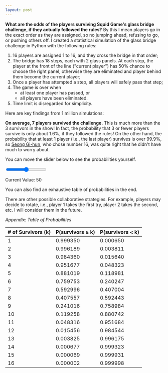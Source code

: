 ```yaml
---
layout: post
---
```

**What are the odds of the players surviving Squid Game's glass bridge challenge, if they actually followed the rules?** By this I mean players go in the exact order as they are assigned, so no jumping ahead, refusing to go, or pushing others off. I created a statistical simulation of the glass bridge challenge in Python with the following rules:

1. 16 players are assigned 1 to 16, and they cross the bridge in that order;
2. The bridge has 18 steps, each with 2 glass panels. At each step, the player at the front of the line ("current player") has 50% chance to choose the right panel, otherwise they are eliminated and player behind them become the current player;
3. Once a player has attempted a step, all players will safely pass that step;
4. The game is over when
    - at least one player has passed, or
    - all players have been eliminated.
5. Time limit is disregarded for simplicity.

Here are key findings from 1 million simulations:

**On average, 7 players survived the challenge.** This is much more than the 3 survivors in the show! In fact, the probability that 3 or fewer players survive is only about 1.6%, if they followed the rules! On the other hand, the probability that at least 1 player (i.e., the last player) survives is over 99.9%, so [Seong Gi-hun](https://en.wikipedia.org/wiki/List_of_Squid_Game_characters#Seong_Gi-hun), who chose number 16, was quite right that he didn't have much to worry about.

You can move the slider below to see the probabilities yourself.

<div id="slider-container">
  <input type="range" id="number-slider" min="0" max="100" value="50" />
  <p>Current Value: <span id="slider-value">50</span></p>
</div>

<script>
  // JavaScript to update the displayed number dynamically
  document.addEventListener('DOMContentLoaded', function() {
    const slider = document.getElementById('number-slider');
    const valueDisplay = document.getElementById('slider-value');

    slider.addEventListener('input', function() {
      valueDisplay.textContent = slider.value;
    });
  });
</script>

You can also find an exhaustive table of probabilities in the end.

There are other possible collaborative strategies. For example, players may decide to rotate, i.e., player 1 takes the first try, player 2 takes the second, etc. I will consider them in the future.

*Appendix: Table of Probabilities*

| # of Survivors (k) | P(survivors ≥ k) | P(survivors < k) |
|----------------------|------------------|------------------|
| 1  | 0.999350 | 0.000650 |
| 2  | 0.996189 | 0.003811 |
| 3  | 0.984360 | 0.015640 |
| 4  | 0.951677 | 0.048323 |
| 5  | 0.881019 | 0.118981 |
| 6  | 0.759753 | 0.240247 |
| 7  | 0.592996 | 0.407004 |
| 8  | 0.407557 | 0.592443 |
| 9  | 0.241016 | 0.758984 |
| 10 | 0.119258 | 0.880742 |
| 11 | 0.048316 | 0.951684 |
| 12 | 0.015456 | 0.984544 |
| 13 | 0.003825 | 0.996175 |
| 14 | 0.000677 | 0.999323 |
| 15 | 0.000069 | 0.999931 |
| 16 | 0.000002 | 0.999998 |